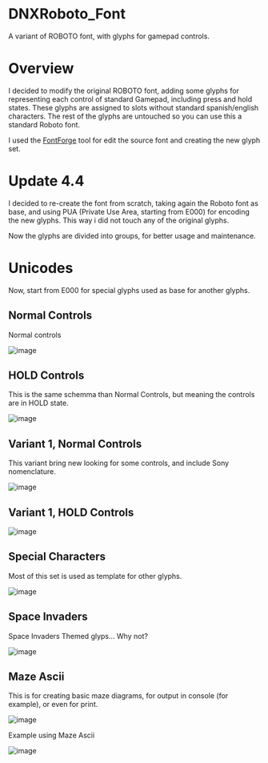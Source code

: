 # DNXRoboto_Font
A variant of ROBOTO font, with glyphs for gamepad controls.

# Overview

I decided to modify the original ROBOTO font, adding some glyphs for representing each control of standard Gamepad, including press and hold states.
These glyphs are assigned to slots without standard spanish/english characters.
The rest of the glyphs are untouched so you can use this a standard Roboto font.

I used the [FontForge](https://fontforge.org/en-US/) tool for edit the source font and creating the new glyph set.

# Update 4.4

I decided to re-create the font from scratch, taking again the Roboto font as base, and using PUA (Private Use Area, starting from E000) for encoding the new glyphs. This way i did not touch any of the original glyphs.

Now the glyphs are divided into groups, for better usage and maintenance.

# Unicodes

Now, start from E000 for special glyphs used as base for another glyphs.

## Normal Controls

Normal controls																												

![image](https://github.com/user-attachments/assets/527babf7-ded1-49fb-9bec-cc5540864565)

## HOLD Controls

This is the same schemma than Normal Controls, but meaning the controls are in HOLD state.

![image](https://github.com/user-attachments/assets/8c70d4a0-ae1f-48f1-8fe5-b26f1075136d)


## Variant 1, Normal Controls

This variant bring new looking for some controls, and include Sony nomenclature.

![image](https://github.com/user-attachments/assets/bb5fc108-1588-4595-9b51-cf4374806b99)


## Variant 1, HOLD Controls

![image](https://github.com/user-attachments/assets/86817805-7383-48aa-a9c5-a6c46cd871be)


## Special Characters

Most of this set is used as template for other glyphs.

![image](https://github.com/user-attachments/assets/b3367e28-ccae-4769-accd-a557a62b334a)


## Space Invaders

Space Invaders Themed glyps... Why not?

![image](https://github.com/user-attachments/assets/a0a5652c-123b-4681-b318-eb82144ec366)


## Maze Ascii

This is for creating basic maze diagrams, for output in console (for example), or even for print.

![image](https://github.com/user-attachments/assets/ba3d2167-f8b2-42b9-9191-e9c338ba5f2a)


Example using Maze Ascii

![image](https://github.com/user-attachments/assets/d77c9687-ec26-4609-bd3a-35e470bc6d3f)

